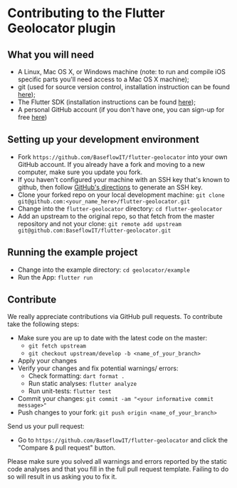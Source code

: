Contributing to the Flutter Geolocator plugin
=============================================

What you will need
------------------

 * A Linux, Mac OS X, or Windows machine (note: to run and compile iOS specific parts you'll need access to a Mac OS X machine);
 * git (used for source version control, installation instruction can be found [here](https://git-scm.com/));
 * The Flutter SDK (installation instructions can be found [here](https://flutter.io/get-started/install/));
 * A personal GitHub account (if you don't have one, you can sign-up for free [here](https://github.com/))

Setting up your development environment
---------------------------------------

 * Fork `https://github.com/BaseflowIT/flutter-geolocator` into your own GitHub account. If you already have a fork and moving to a new computer, make sure you update you fork.
 * If you haven't configured your machine with an SSH key that's known to github, then
   follow [GitHub's directions](https://help.github.com/articles/generating-ssh-keys/)
   to generate an SSH key.
 * Clone your forked repo on your local development machine: `git clone git@github.com:<your_name_here>/flutter-geolocator.git`
 * Change into the `flutter-geolocator` directory: `cd flutter-geolocator`
 * Add an upstream to the original repo, so that fetch from the master repository and not your clone: `git remote add upstream git@github.com:BaseflowIT/flutter-geolocator.git`

Running the example project
---------------------------

 * Change into the example directory: `cd geolocator/example`
 * Run the App: `flutter run`

Contribute
----------

We really appreciate contributions via GitHub pull requests. To contribute take the following steps:

 * Make sure you are up to date with the latest code on the master: 
   * `git fetch upstream`
   * `git checkout upstream/develop -b <name_of_your_branch>`
 * Apply your changes
 * Verify your changes and fix potential warnings/ errors:
   * Check formatting: `dart format .`
   * Run static analyses: `flutter analyze`
   * Run unit-tests: `flutter test`
 * Commit your changes: `git commit -am "<your informative commit message>"`
 * Push changes to your fork: `git push origin <name_of_your_branch>`

Send us your pull request:

 * Go to `https://github.com/BaseflowIT/flutter-geolocator` and click the "Compare & pull request" button.

 Please make sure you solved all warnings and errors reported by the static code analyses and that you fill in the full pull request template. Failing to do so will result in us asking you to fix it.
